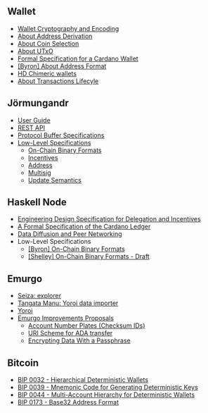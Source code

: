 Wallet
------

- [Wallet Cryptography and Encoding](https://github.com/input-output-hk/chain-wallet-libs/blob/master/doc/CRYPTO.md)
- [About Address Derivation](https://github.com/input-output-hk/cardano-wallet/wiki/About-Address-Derivation)
- [About Coin Selection](https://github.com/input-output-hk/cardano-wallet/wiki/About-Coin-Selection)
- [About UTxO](https://github.com/input-output-hk/cardano-wallet/wiki/About-UTxO)
- [Formal Specification for a Cardano Wallet](https://github.com/input-output-hk/cardano-wallet/blob/master/specifications/wallet/formal-specification-for-a-cardano-wallet.pdf)
- [[Byron] About Address Format](https://github.com/input-output-hk/cardano-wallet/wiki/About-Address-Format---Byron)
- [HD Chimeric wallets](https://github.com/input-output-hk/implementation-decisions/blob/e2d1bed5e617f0907bc5e12cf1c3f3302a4a7c42/text/1852-hd-chimeric.md)
- [About Transactions Lifecyle](https://github.com/input-output-hk/cardano-wallet/wiki/About-Transactions-Lifecycle)

Jörmungandr
------

- [User Guide](https://input-output-hk.github.io/jormungandr/)
- [REST API](https://redocly.github.io/redoc/?url=https://raw.githubusercontent.com/input-output-hk/jormungandr/master/doc/openapi.yaml)
- [Protocol Buffer Specifications](https://github.com/input-output-hk/chain-libs/blob/master/network-grpc/proto/node.proto)
- [Low-Level Specifications](https://github.com/input-output-hk/chain-libs/blob/master/chain-impl-mockchain/doc)
  - [On-Chain Binary Formats](https://github.com/input-output-hk/chain-libs/blob/master/chain-impl-mockchain/doc/format.abnf)
  - [Incentives](https://github.com/input-output-hk/chain-libs/blob/master/chain-impl-mockchain/doc/incentives.md)
  - [Address](https://github.com/input-output-hk/chain-libs/blob/master/chain-impl-mockchain/doc/address.md)
  - [Multisig](https://github.com/input-output-hk/chain-libs/blob/master/chain-impl-mockchain/doc/multisig.md)
  - [Update Semantics](https://github.com/input-output-hk/chain-libs/blob/master/chain-impl-mockchain/doc/update.md)

Haskell Node
------

- [Engineering Design Specification for Delegation and Incentives](https://hydra.iohk.io/build/902246/download/1/delegation_design_spec.pdf) 
- [A Formal Specification of the Cardano Ledger](https://hydra.iohk.io/build/1224753/download/1/ledger-spec.pdf)
- [Data Diffusion and Peer Networking](https://hydra.iohk.io/build/1070091/download/1/network.pdf)
- Low-Level Specifications
  - [[Byron] On-Chain Binary Formats](https://github.com/input-output-hk/cardano-sl/blob/master/docs/on-the-wire/current-spec.cddl)
  - [[Shelley] On-Chain Binary Formats - Draft](https://github.com/input-output-hk/ouroboros-network/blob/master/ouroboros-network/test/messages.cddl)

Emurgo
------

- [Seiza: explorer](https://www.seiza.com/)
- [Tangata Manu: Yoroi data importer](https://github.com/Emurgo/tangata-manu)
- [Yoroi](https://github.com/Emurgo/yoroi-frontend)
- [Emurgo Improvements Proposals](https://github.com/Emurgo/EmIPs/tree/master/specs)
  - [Account Number Plates (Checksum IDs)](https://github.com/Emurgo/EmIPs/blob/master/specs/emip-001.md)
  - [URI Scheme for ADA transfer](https://github.com/Emurgo/EmIPs/blob/master/specs/emip-002.md)
  - [Encrypting Data With a Passphrase](https://github.com/Emurgo/EmIPs/blob/master/specs/emip-003.md)

Bitcoin
------

- [BIP 0032 - Hierarchical Deterministic Wallets](https://github.com/bitcoin/bips/blob/master/bip-0032.mediawiki)
- [BIP 0039 - Mnemonic Code for Generating Deterministic Keys](https://github.com/bitcoin/bips/blob/master/bip-0039.mediawiki)
- [BIP 0044 - Multi-Account Hierarchy for Deterministic Wallets](https://github.com/bitcoin/bips/blob/master/bip-0044.mediawiki)
- [BIP 0173 - Base32 Address Format](https://github.com/bitcoin/bips/blob/master/bip-0173.mediawiki)